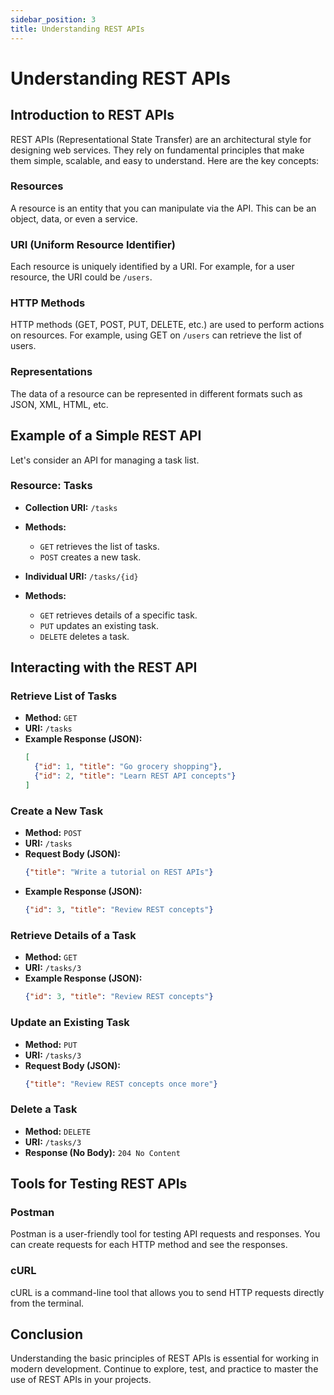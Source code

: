 ```yaml
---
sidebar_position: 3
title: Understanding REST APIs
---
```


# Understanding REST APIs

## Introduction to REST APIs

REST APIs (Representational State Transfer) are an architectural style for designing web services. They rely on fundamental principles that make them simple, scalable, and easy to understand. Here are the key concepts:

### Resources

A resource is an entity that you can manipulate via the API. This can be an object, data, or even a service.

### URI (Uniform Resource Identifier)

Each resource is uniquely identified by a URI. For example, for a user resource, the URI could be `/users`.

### HTTP Methods

HTTP methods (GET, POST, PUT, DELETE, etc.) are used to perform actions on resources. For example, using GET on `/users` can retrieve the list of users.

### Representations

The data of a resource can be represented in different formats such as JSON, XML, HTML, etc.

## Example of a Simple REST API

Let's consider an API for managing a task list.

### Resource: Tasks

- **Collection URI:** `/tasks`
- **Methods:**
  - `GET` retrieves the list of tasks.
  - `POST` creates a new task.

- **Individual URI:** `/tasks/{id}`
- **Methods:**
  - `GET` retrieves details of a specific task.
  - `PUT` updates an existing task.
  - `DELETE` deletes a task.

## Interacting with the REST API

### Retrieve List of Tasks

- **Method:** `GET`
- **URI:** `/tasks`
- **Example Response (JSON):**
  ```json
  [
    {"id": 1, "title": "Go grocery shopping"},
    {"id": 2, "title": "Learn REST API concepts"}
  ]
  ```

### Create a New Task

- **Method:** `POST`
- **URI:** `/tasks`
- **Request Body (JSON):**
  ```json
  {"title": "Write a tutorial on REST APIs"}
  ```
- **Example Response (JSON):**
  ```json
  {"id": 3, "title": "Review REST concepts"}
  ```

### Retrieve Details of a Task

- **Method:** `GET`
- **URI:** `/tasks/3`
- **Example Response (JSON):**
  ```json
  {"id": 3, "title": "Review REST concepts"}
  ```

### Update an Existing Task

- **Method:** `PUT`
- **URI:** `/tasks/3`
- **Request Body (JSON):**
  ```json
  {"title": "Review REST concepts once more"}
  ```

### Delete a Task

- **Method:** `DELETE`
- **URI:** `/tasks/3`
- **Response (No Body):** `204 No Content`

## Tools for Testing REST APIs

### Postman

Postman is a user-friendly tool for testing API requests and responses. You can create requests for each HTTP method and see the responses.

### cURL

cURL is a command-line tool that allows you to send HTTP requests directly from the terminal.

## Conclusion

Understanding the basic principles of REST APIs is essential for working in modern development. Continue to explore, test, and practice to master the use of REST APIs in your projects.
